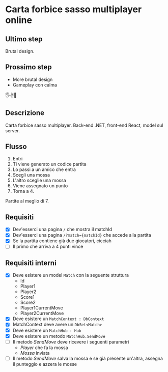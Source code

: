 # Carta forbice sasso multiplayer online

## Ultimo step

Brutal design.

## Prossimo step

- More brutal design
- Gameplay con calma

🖐️✌️👊

## Descrizione

Carta forbice sasso multiplayer. Back-end .NET, front-end React, model sul server.

## Flusso

1. Entri
2. Ti viene generato un codice partita
3. Lo passi a un amico che entra
4. Scegli una mossa
5. L'altro sceglie una mossa
6. Viene assegnato un punto
7. Torna a 4.

Partite al meglio di 7.

## Requisiti

- [x] Dev'esserci una pagina `/` che mostra il matchId
- [x] Dev'esserci una pagina `/?match={matchId}` che accede alla partita
- [x] Se la partita contiene già due giocatori, cicciah
- [ ] Il primo che arriva a 4 punti vince

## Requisiti interni

- [x] Deve esistere un model `Match` con la seguente struttura
    - Id
    - Player1
    - Player2
    - Score1
    - Score2
    - Player1CurrentMove
    - Player2CurrentMove
- [x] Deve esistere un `MatchContext : DbContext`
- [x] MatchContext deve avere un `DbSet<Match>`
- [x] Deve esistere un `MatchHub : Hub`
- [x] Deve esistere un metodo `MatchHub.SendMove`
- [ ] Il metodo _SendMove_ deve ricevere i seguenti parametri
    - _Player_ che fa la mossa
    - _Mossa_ inviata
- [ ] Il metodo _SendMove_ salva la mossa e se già presente un'altra, assegna il punteggio e azzera le mosse